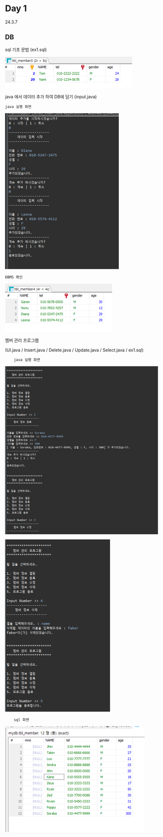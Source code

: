 # Day 1
24.3.7

## DB

sql 기초 문법 (ex1.sql)

![이미지](./img/ex.PNG)

java 에서 데이터 추가 하여 DB에 담기 (input.java)

    java 실행 화면
![이미지](./img/input.PNG)

    DBMS 확인

![이미지](./img/result.PNG)

멤버 관리 프로그램

(UI.java / Insert.java / Delete.java / Update.java / Select.java / ex1.sql)

        java 실행 화면

![이미지](./img/main.PNG)

![이미지](./img/delete.PNG)

        sql 화면

![이미지](./img/picture.PNG)
